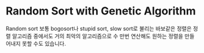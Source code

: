 # Random Sort with Genetic Algorithm
Random sort 보통 bogosort나 stupid sort, slow sort로 불리는 바보같은 정렬은 정렬 알고리즘 중에서도 거의 최악의 알고리즘으로 수 만번 연산해도 원하는 정렬을 만들어내지 못할 수도 있습니다.


